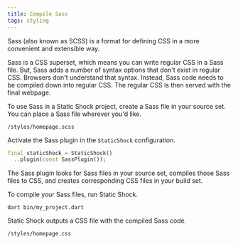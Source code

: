 ```yaml
---
title: Compile Sass
tags: styling
---
```

Sass (also known as SCSS) is a format for defining CSS in a more convenient and extensible way.

Sass is a CSS superset, which means you can write regular CSS in a Sass file. But, Sass adds a 
number of syntax options that don't exist in regular CSS. Browsers don't understand that syntax. 
Instead, Sass code needs to be compiled down into regular CSS. The regular CSS is  then served with 
the final webpage.

To use Sass in a Static Shock project, create a Sass file in your source set. You can place a Sass
file wherever you'd like.

```
/styles/homepage.scss
```

Activate the Sass plugin in the `StaticShock` configuration.

```dart
final staticShock = StaticShock()
  ..plugin(const SassPlugin());
```

The Sass plugin looks for Sass files in your source set, compiles those Sass files to CSS, and
creates corresponding CSS files in your build set.

To compile your Sass files, run Static Shock.

```shell
dart bin/my_project.dart
```

Static Shock outputs a CSS file with the compiled Sass code.

```
/styles/homepage.css
```
